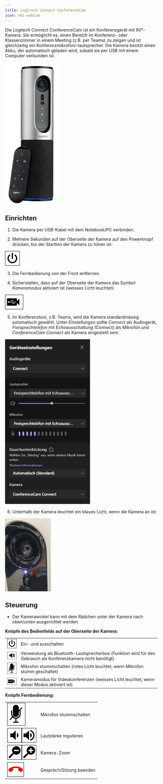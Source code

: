 ```yaml
---
title: Logitech Connect ConferenceCam
icon: mdi-webcam
---
```




Die Logitech Connect ConferenceCam ist ein Konferenzgerät mit 90°-Kamera. Sie ermöglicht es, einen Bereich im Konferenz- oder Klassenzimmer in einem Meeting (z.B. per Teams) zu zeigen und ist gleichzeitig ein Konferenzmikrofon/-lautsprecher. Die Kamera besitzt einen Akku, der automatisch geladen wird, sobald sie per USB mit einem Computer verbunden ist.

![](./images/logi05.png)


## Einrichten

1. Die Kamera per USB-Kabel mit dem Notebook/PC verbinden.

2. Mehrere Sekunden auf der Oberseite der Kamera auf den Powerknopf drücken, bis der Startton der Kamera zu hören ist:

![](./images/logi02.png)

3. Die Fernbedienung von der Front entfernen. 

4. Sicherstellen, dass auf der Oberseite der Kamera das Symbol _Kameramodus_ aktiviert ist (weisses Licht leuchtet):

![](./images/logi03.png)

5. Im Konferenztool, z.B. Teams, wird die Kamera standardmässig automatisch gewählt. Unter _Einstellungen_ sollte _Connect_ als Audiogerät, _Freisprechtelefon mit Echoausschaltung (Connect)_ als Mikrofon und _ConferenceCam Connect_ als Kamera eingestellt sein:

![](./images/logi06.png)

6. Unterhalb der Kamera leuchtet ein blaues Licht, wenn die Kamera an ist:

![](./images/logi10.png)


## Steuerung

* Der Kamerawinkel kann mit dem Rädchen unter der Kamera nach oben/unten ausgerichtet werden. 


**Knöpfe des Bedienfelds auf der Oberseite der Kamera:**

|                          |                                                                                                              |
| :----------------------- | :----------------------------------------------------------------------------------------------------------- |
| ![](./images/logi02.png) | Ein- und ausschalten                                                                                         |
| ![](./images/logi04.png) | Verwendung als Bluetooth-Lautsprecherbox (Funktion wird für den Gebrauch als Konferenzkamera nicht benötigt) |
| ![](./images/logi01.png) | Mikrofon stummschalten (rotes Licht leuchtet, wenn Mikrofon stumm geschaltet)                                |
| ![](./images/logi03.png) | Kameramodus für Videokonferenzen (weisses Licht leuchtet, wenn dieser Modus aktiviert ist)                   |


**Knöpfe Fernbedienung:**

|                                                  |                          |
| :----------------------------------------------- | :----------------------- |
| ![](./images/logi01.png)                         | Mikrofon stummschalten   |
| ![](./images/logi12.png)![](./images/logi11.png) | Lautstärke regulieren    |
| ![](./images/logi07.png)![](./images/logi08.png) | Kamera-Zoom              |
| ![](./images/logi09.png)                         | Gespräch/Sitzung beenden |
